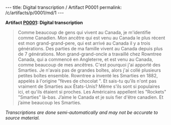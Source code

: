 \-\-\-
title: Digital transcription / Artifact P0001
permalink: /c/artifacts/p/0001/md/1
\-\-\-

**Artifact [P0001](//artifacts.yeahgames.net/artifacts/view/p/0001): Digital transcription**

> Comme beaucoup de gens qui vivent au Canada, je m'identifie comme Canadien. Mon ancêtre qui est venu au Canada le plus récent est mon grand-grand-pere, qui est arrivé au Canada il y a trois générations. Des parties de ma famille vivent au Canada depuis plus de 7 générations. Mon grand-grand-oncle a travaillé chez Rowntree Canada, qui a commencé en Angleterre, et est venu au Canada, comme beaucoup de mes ancêtres. C'est pourquoi j'ai apporté des Smarties. Je n'avais pas de grandes boîtes, alors j'ai collé plusieurs petites boîtes ensemble. Rowntree a inventé les Smarties en 1882, appelés à l'origine "fèves de chocolat ". Et sais-tu qu’ils n'ont pas vraiment de Smarties aux États-Unis? Même s'ils sont si populaires ici, et qu'ils étaient si proches. Les Américains appellent les "Rockets" "Smarties" là-bas. J’aime le Canada et je suis fier d'être canadien. Et j’aime beaucoup les Smarties.

*Transcriptions are done semi-automatically and may not be accurate to source material.*